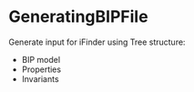 # GeneratingBIPFile
Generate input for iFinder using Tree structure:
- BIP model
- Properties
- Invariants
